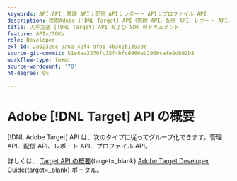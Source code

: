 ```yaml
---
keywords: API;API；管理 API；配信 API；レポート API；プロファイル API
description: 検索Adobe [!DNL Target] API（管理 API、配信 API、レポート API、プロファイル API を含む）
title: 入手方法 [!DNL Target] API および SDK のドキュメント
feature: APIs/SDKs
role: Developer
exl-id: 2a0232cc-9a6a-42f4-afb6-4b3e2b13939c
source-git-commit: b1e8ea2370fc15f4bfcd960ab2960cafe2db92b8
workflow-type: tm+mt
source-wordcount: '70'
ht-degree: 0%

---
```


# Adobe [!DNL Target] API の概要

[!DNL Adobe Target] API は、次のタイプに従ってグループ化できます。管理 API、配信 API、レポート API、プロファイル API。

詳しくは、 [Target API の概要](https://developer.adobe.com/target/before-administer/){target=_blank} [Adobe Target Developer Guide](https://developer.adobe.com/target/){target=_blank} ポータル。
